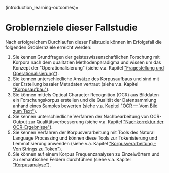 (introduction_learning-outcomes)=
# Groblernziele dieser Fallstudie
Nach erfolgreichem Durchlaufen dieser Fallstudie können im Erfolgsfall die folgenden Groblernziele erreicht werden:

1. Sie kennen Grundfragen der geisteswissenschaftlichen Forschung mit Korpora nach dem qualitatien Methodenparadigma und wissen um das Konzept der "Operationalisierung" (siehe v.a. Kapitel ["Fragestellung und Operationalisierung"](research-question_intro)). 
2. Sie kennen unterschiedliche Ansätze des Korpusaufbaus und sind mit der Erstellung basaler Metadaten vertraut (siehe v.a. Kapitel ["Korpusaufbau"](corpus-collection_intro)).
3. Sie können mittels Optical Character Recognition (OCR) aus Bilddaten ein Forschungskorpus erstellen und die Qualität der Datensammlung anhand eines Samples bewerten (siehe v.a. Kapitel ["OCR — Vom Bild zum Text"](ocr_intro)).
4. Sie kennen unterschiedliche Verfahren der Nachbearbeitung von OCR-Output zur Qualitätsverbesserung (siehe v.a. Kapitel ["Nachkorrektur der OCR-Ergebnisse"](post-correcting_intro)).
5. Sie kennen Verfahren der Korpusverarbeitung mit Tools des Natural Language Processing und können diese Tools zur Tokenisierung und Lemmatisierung anwenden (siehe v.a. Kapitel ["Korpusverarbeitung – Von Strings zu Token"](corpus-processing_intro)).
6. Sie können auf einem Korpus Frequenzanalysen zu Einzelwörtern und zu semantischen Feldern durchführen (siehe v.a. Kapitel ["Korpusanalyse"](corpus-analysis_intro)). 
